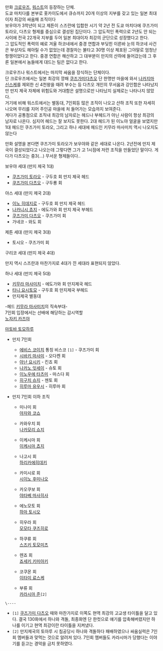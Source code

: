 만화 [크로우즈](%ED%81%AC%EB%A1%9C%EC%9A%B0%EC%A6%88.md),
[워스트](%EC%9B%8C%EC%8A%A4%ED%8A%B8.md)의 등장하는 단체.  
도쿄 마치다를 본부로 홋카이도에서 큐슈까지 20개 이상의 지부를 갖고 있는 일본 최대이자 최강의 싸움패 조직이다  
보우야가 3학년이 되고 제튼이 스즈란에 입합한 시기 약 2년 전 도쿄 마치다에 쿠즈가미 토라오, 다츠오 형제를 중심으로 결성된 집단이다. 그
압도적인 폭력으로 2년도 안 되는 사이에 전국 22개국 지부를 두어 일본 최대이자 최강의 군단으로 성장했다고 한다.  
그 압도적인 폭력의 예로 겨울 하코네에서 중경 연합과 부딪힌 이른바 눈의 하코네 사건은 부상자도 헤아릴 수가 없었는데 경찰차는 불타고 30명
이상 체포된 그야말로 엄청난 항쟁이었다고 한다. 중경 연합은 해산하고 그 대부분이 만지의 산하에 들어갔는데 그 후론 일본에서 놈들에게 대드는
팀은 없다고 한다.

크로우즈나 워스트에서는 마지막 싸움을 장식하는 단체이다.  
단 크로우즈에서는 일본 최강의 깡패 [쿠즈가미다츠오](%EC%BF%A0%EC%A6%88%EA%B0%80%EB%AF%B8%20%EB%8B%A4%EC%B8%A0%EC%98%A4.md)
단 한명만 마을에 와서 [나카지마 신스케](%EB%82%98%EC%B9%B4%EC%A7%80%EB%A7%88%20%EC%8B%A0%EC%8A%A4%EC%BC%80.md)를 제외한 신 4천왕을 때려 부수는 등 다츠오 개인의 무서움과 강인함은 나타났지만 만지 제국 자체에
위험도와 거대함은 설명으로만 나타났지 실제로는 나타나지 않았다.  
거기에 비해 워스트에서는 별동대, 7인회등 많은 조직이 나오고 산하 조직 또한 자세히 나오며 무리를 지어 주인공 마을에 처 들어가는 모습까지
보여준다.  
게다가 공통점으로 조직내 최강의 남자로는 헤드나 부헤드가 아닌 사람이 항상 최강의 남자로 나온다. 심지어 헤드는 잘 보지도 못한다. 2대
헤드가 된 이노야 얼굴을 보였지만 1대 헤드인 쿠즈가미 토라오, 그리고 하나 세대에 헤드인 키무라 마사미치 역시 나오지도 않는다

만화 설명을 본다면 쿠즈가미 토라오가 보우야와 같은 세대로 나온다. 2년전에 만지 제국이 결성되었다고 나오는데 그렇다면 그가 고 1시점에
저런 조직을 만들었단 말이다. 게다가 다츠오는 중3(...) 무서운 형제들이다..

보우야 세대 (만지 제국 1대)

  * [쿠즈가미 토라오](%EC%BF%A0%EC%A6%88%EA%B0%80%EB%AF%B8%20%ED%86%A0%EB%9D%BC%EC%98%A4.md) \- 구두호 회 만지 제국 헤드
  * [쿠즈가미 다츠오](%EC%BF%A0%EC%A6%88%EA%B0%80%EB%AF%B8%20%EB%8B%A4%EC%B8%A0%EC%98%A4.md) \- 구두룡 회  
  
  
야스 세대 (만지 제국 2대)

  * [이노 히데지로](%EC%9D%B4%EB%85%B8%20%ED%9E%88%EB%8D%B0%EC%A7%80%EB%A1%9C.md) \- 구두호 회 만지 제국 헤드
  * [나카니시 쵸지](%EB%82%98%EC%B9%B4%EB%8B%88%EC%8B%9C%20%EC%B5%B8%EC%A7%80.md) \- 에도가와 회 만지 제국 부헤드
  * [쿠즈가미 다츠오](%EC%BF%A0%EC%A6%88%EA%B0%80%EB%AF%B8%20%EB%8B%A4%EC%B8%A0%EC%98%A4.md) \- 쿠즈가미 회
  * 가네코 - 와도 회  
  
  
제튼 세대 (만지 제국 3대)

  * 토시오 - 쿠즈가미 회  
  
  
구리코 세대 (만지 제국 4대)

만지 역시 스즈란과 마찬가지로 4대가 낀 세대라 표현되지 않았다.

하나 세대 (만지 제국 5대)

  * [키무라 마사미치](%ED%82%A4%EB%AC%B4%EB%9D%BC%20%EB%A7%88%EC%82%AC%EB%AF%B8%EC%B9%98.md) \- 에도가와 회 만지제국 헤드 
  * [타니 요시토모](%ED%83%80%EB%8B%88%20%EC%9A%94%EC%8B%9C%ED%86%A0%EB%AA%A8.md) \- 구두호 회 만지제국 부헤드 
  * 만지제국 별동대  

-헤드 [키무라 마사미치](%ED%82%A4%EB%AC%B4%EB%9D%BC%20%EB%A7%88%EC%82%AC%EB%AF%B8%EC%B9%98.md)의 직속부대-  
7인회 입장에서는 선배에 해당하는 감시역할  
[노자키 카즈야](%EB%85%B8%EC%9E%90%ED%82%A4%20%EC%B9%B4%EC%A6%88%EC%95%BC.md)

[마토바 토모하루](%EB%A7%88%ED%86%A0%EB%B0%94%20%ED%86%A0%EB%AA%A8%ED%95%98%EB%A3%A8.md)

  * 만지 7인회  

    * [에비스 코이치](%EC%97%90%EB%B9%84%EC%8A%A4%20%EC%BD%94%EC%9D%B4%EC%B9%98.md) 통칭 비스코 `[1]` \- 쿠즈가미 회
    * [시바키 마사미](%EC%8B%9C%EB%B0%94%ED%82%A4%20%EB%A7%88%EC%82%AC%EB%AF%B8.md) \- 오다켄 회
    * [아난 요시키](%EC%95%84%EB%82%9C%20%EC%9A%94%EC%8B%9C%ED%82%A4.md) \- 킨죠 회
    * [나카노 잇세이](%EB%82%98%EC%B9%B4%EB%85%B8%20%EC%9E%87%EC%84%B8%EC%9D%B4.md) \- 슈토 회 
    * [이노우에 타츠미](%EC%9D%B4%EB%85%B8%EC%9A%B0%EC%97%90%20%ED%83%80%EC%B8%A0%EB%AF%B8.md) \- 마스다 회
    * [히구치 슈지](%ED%9E%88%EA%B5%AC%EC%B9%98%20%EC%8A%88%EC%A7%80.md) \- 젠토 회 
    * [히루마 유우시](%ED%9E%88%EB%A3%A8%EB%A7%88%20%EC%9C%A0%EC%9A%B0%EC%8B%9C.md) \- 히루마 회
  * 만지 7인회 이하 조직  

    * 미나미 회  
[야자와 코쇼](%EC%95%BC%EC%9E%90%EC%99%80%20%EC%BD%94%EC%87%BC.md)

    * 카와우치 회  
[나카모리 쇼지](%EB%82%98%EC%B9%B4%EB%AA%A8%EB%A6%AC%20%EC%87%BC%EC%A7%80.md)

    * 이케시마 회  
[이케시마 쵸지](%EC%9D%B4%EC%BC%80%EC%8B%9C%EB%A7%88%20%EC%B5%B8%EC%A7%80.md)

    * 나고시 회  
[하리카에히데키](%ED%95%98%EB%A6%AC%EC%B9%B4%EC%97%90%20%ED%9E%88%EB%8D%B0%ED%82%A4.md)

    * 카미시로 회  
[시이노 후미나오](%EC%8B%9C%EC%9D%B4%EB%85%B8%20%ED%9B%84%EB%AF%B8%EB%82%98%EC%98%A4.md)

    * 카오쿠보 회  
[야타베 마사히사](%EC%95%BC%ED%83%80%EB%B2%A0%20%EB%A7%88%EC%82%AC%ED%9E%88%EC%82%AC.md)

    * 에노모토 회  
[하마 토시오](%ED%95%98%EB%A7%88%20%ED%86%A0%EC%8B%9C%EC%98%A4.md)

    * 히우라 회  
[모모타 쿠즈히로](%EB%AA%A8%EB%AA%A8%ED%83%80%20%EC%BF%A0%EC%A6%88%ED%9E%88%EB%A1%9C.md)

    * 하쿠류 회  
[스즈키 토모미츠](%EC%8A%A4%EC%A6%88%ED%82%A4%20%ED%86%A0%EB%AA%A8%EB%AF%B8%EC%B8%A0.md)

    * 렌죠 회  
[죠세키 키미아키](%EC%A3%A0%EC%84%B8%ED%82%A4%20%ED%82%A4%EB%AF%B8%EC%95%84%ED%82%A4.md)

    * 코쿠몬 회  
[이타미 료스케](%EC%9D%B4%ED%83%80%EB%AF%B8%20%EB%A3%8C%EC%8A%A4%EC%BC%80.md)

    * 부류 회  
[카라시마 준](%EC%B9%B4%EB%9D%BC%EC%8B%9C%EB%A7%88%20%EC%A4%80.md)`[2]`  
  

`\----`

  * `[1]` [쿠즈가미 다츠오](%EC%BF%A0%EC%A6%88%EA%B0%80%EB%AF%B8%20%EB%8B%A4%EC%B8%A0%EC%98%A4.md) 때와 마찬가지로 이쪽도 현역 최강의 고교생 타이틀을 달고 있다. 결국 130화에서 하나와 격돌, 최종화엔 단 한컷으로 얘기를 압축해버렸지만 하나를 이기고 현역 최강이란 타이틀을 지켜냈다.
  * `[2]` 만지제국의 토아루 시 침공당시 하나와 격돌하다 패배하였으나 싸움실력은 7인회 멤버들과 맞먹는 것으로 알려져 있다. 7인회 멤버들도 카라시마가 당했다는 이야기를 듣고는 경악을 금치 못하였다.


